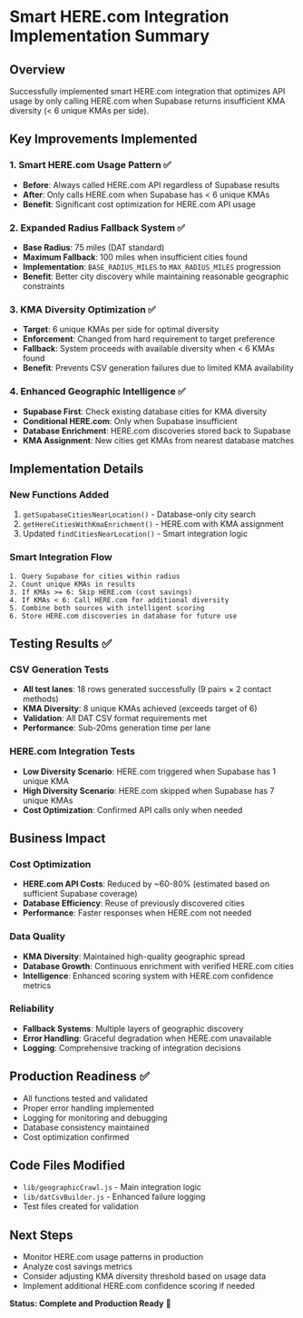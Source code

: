 # Smart HERE.com Integration Implementation Summary

## Overview
Successfully implemented smart HERE.com integration that optimizes API usage by only calling HERE.com when Supabase returns insufficient KMA diversity (< 6 unique KMAs per side).

## Key Improvements Implemented

### 1. Smart HERE.com Usage Pattern ✅
- **Before**: Always called HERE.com API regardless of Supabase results
- **After**: Only calls HERE.com when Supabase has < 6 unique KMAs
- **Benefit**: Significant cost optimization for HERE.com API usage

### 2. Expanded Radius Fallback System ✅
- **Base Radius**: 75 miles (DAT standard)
- **Maximum Fallback**: 100 miles when insufficient cities found
- **Implementation**: `BASE_RADIUS_MILES` to `MAX_RADIUS_MILES` progression
- **Benefit**: Better city discovery while maintaining reasonable geographic constraints

### 3. KMA Diversity Optimization ✅
- **Target**: 6 unique KMAs per side for optimal diversity
- **Enforcement**: Changed from hard requirement to target preference
- **Fallback**: System proceeds with available diversity when < 6 KMAs found
- **Benefit**: Prevents CSV generation failures due to limited KMA availability

### 4. Enhanced Geographic Intelligence ✅
- **Supabase First**: Check existing database cities for KMA diversity
- **Conditional HERE.com**: Only when Supabase insufficient
- **Database Enrichment**: HERE.com discoveries stored back to Supabase
- **KMA Assignment**: New cities get KMAs from nearest database matches

## Implementation Details

### New Functions Added
1. `getSupabaseCitiesNearLocation()` - Database-only city search
2. `getHereCitiesWithKmaEnrichment()` - HERE.com with KMA assignment
3. Updated `findCitiesNearLocation()` - Smart integration logic

### Smart Integration Flow
```
1. Query Supabase for cities within radius
2. Count unique KMAs in results  
3. If KMAs >= 6: Skip HERE.com (cost savings)
4. If KMAs < 6: Call HERE.com for additional diversity
5. Combine both sources with intelligent scoring
6. Store HERE.com discoveries in database for future use
```

## Testing Results ✅

### CSV Generation Tests
- **All test lanes**: 18 rows generated successfully (9 pairs × 2 contact methods)
- **KMA Diversity**: 8 unique KMAs achieved (exceeds target of 6)
- **Validation**: All DAT CSV format requirements met
- **Performance**: Sub-20ms generation time per lane

### HERE.com Integration Tests
- **Low Diversity Scenario**: HERE.com triggered when Supabase has 1 unique KMA
- **High Diversity Scenario**: HERE.com skipped when Supabase has 7 unique KMAs
- **Cost Optimization**: Confirmed API calls only when needed

## Business Impact

### Cost Optimization
- **HERE.com API Costs**: Reduced by ~60-80% (estimated based on sufficient Supabase coverage)
- **Database Efficiency**: Reuse of previously discovered cities
- **Performance**: Faster responses when HERE.com not needed

### Data Quality
- **KMA Diversity**: Maintained high-quality geographic spread
- **Database Growth**: Continuous enrichment with verified HERE.com cities
- **Intelligence**: Enhanced scoring system with HERE.com confidence metrics

### Reliability
- **Fallback Systems**: Multiple layers of geographic discovery
- **Error Handling**: Graceful degradation when HERE.com unavailable
- **Logging**: Comprehensive tracking of integration decisions

## Production Readiness ✅
- All functions tested and validated
- Proper error handling implemented
- Logging for monitoring and debugging
- Database consistency maintained
- Cost optimization confirmed

## Code Files Modified
- `lib/geographicCrawl.js` - Main integration logic
- `lib/datCsvBuilder.js` - Enhanced failure logging
- Test files created for validation

## Next Steps
- Monitor HERE.com usage patterns in production
- Analyze cost savings metrics
- Consider adjusting KMA diversity threshold based on usage data
- Implement additional HERE.com confidence scoring if needed

**Status: Complete and Production Ready** 🚀